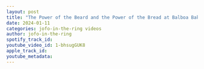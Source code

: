 ```yaml
---
layout: post
title: "The Power of the Beard and the Power of the Bread at Balboa Bakery! #TCPW"
date: 2024-01-11
categories: jofo-in-the-ring videos
author: jofo-in-the-ring
spotify_track_id: 
youtube_video_id: 1-bhsugGUK8
apple_track_id: 
youtube_metadata: 
---
```

